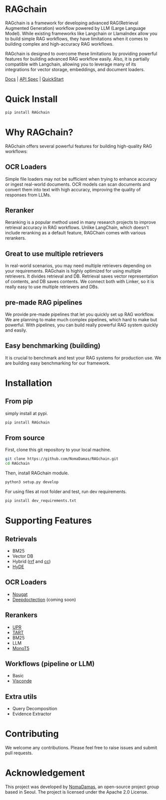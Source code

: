 # RAGchain

RAGchain is a framework for developing advanced RAG(Retrieval Augmented Generation) workflow powered by LLM (Large Language Model).
While existing frameworks like Langchain or LlamaIndex allow you to build simple RAG workflows, they have limitations when it comes to building complex and high-accuracy RAG workflows.

RAGchain is designed to overcome these limitations by providing powerful features for building advanced RAG workflow easily.
Also, it is partially compatible with Langchain, allowing you to leverage many of its integrations for vector storage, embeddings, and document loaders.

[Docs](https://nomadamas.gitbook.io/ragchain-docs/) | [API Spec](https://nomadamas.github.io/RAGchain) | [QuickStart](https://nomadamas.gitbook.io/ragchain-docs/quick-start)

# Quick Install
```bash
pip install RAGchain
```

# Why RAGchain?
RAGchain offers several powerful features for building high-quality RAG workflows:

## OCR Loaders
Simple file loaders may not be sufficient when trying to enhance accuracy or ingest real-world documents. OCR models can scan documents and convert them into text with high accuracy, improving the quality of responses from LLMs.

## Reranker
Reranking is a popular method used in many research projects to improve retrieval accuracy in RAG workflows. Unlike LangChain, which doesn't include reranking as a default feature, RAGChain comes with various rerankers.

## Great to use multiple retrievers
In real-world scenarios, you may need multiple retrievers depending on your requirements. RAGchain is highly optimized for using multiple retrievers. It divides retrieval and DB. Retrieval saves vector representation of contents, and DB saves contents. We connect both with Linker, so it is really easy to use multiple retrievers and DBs.

## pre-made RAG pipelines
We provide pre-made pipelines that let you quickly set up RAG workflow. We are planning to make much complex pipelines, which hard to make but powerful. With pipelines, you can build really powerful RAG system quickly and easily. 

## Easy benchmarking (building)
It is crucial to benchmark and test your RAG systems for production use. We are building easy benchmarking for our framework. 


# Installation
## From pip

simply install at pypi.

```bash
pip install RAGchain
```

## From source
First, clone this git repository to your local machine.

```bash
git clone https://github.com/NomaDamas/RAGchain.git
cd RAGchain
```

Then, install RAGchain module.
```bash
python3 setup.py develop
```

For using files at root folder and test, run dev requirements.
```bash
pip install dev_requirements.txt
```

# Supporting Features
## Retrievals
- BM25
- Vector DB
- Hybrid ([rrf](https://www.elastic.co/guide/en/elasticsearch/reference/current/rrf.html) and [cc](https://arxiv.org/abs/2210.11934))
- [HyDE](https://arxiv.org/abs/2212.10496)

## OCR Loaders

- [Nougat](https://github.com/facebookresearch/nougat)
- [Deepdoctection](https://github.com/deepdoctection/deepdoctection) (coming soon)

## Rerankers
- [UPR](https://github.com/DevSinghSachan/unsupervised-passage-reranking)
- [TART](https://github.com/facebookresearch/tart)
- BM25
- LLM
- [MonoT5](https://huggingface.co/castorini/monot5-3b-msmarco-10k)

## Workflows (pipeline or LLM)
- Basic
- [Visconde](https://arxiv.org/abs/2212.09656)

## Extra utils
- Query Decomposition
- Evidence Extractor

# Contributing
We welcome any contributions. Please feel free to raise issues and submit pull requests.

# Acknowledgement
This project was developed by [NomaDamas](https://github.com/NomaDamas), an open-source project group based in Seoul. The project is licensed under the Apache 2.0 License.
